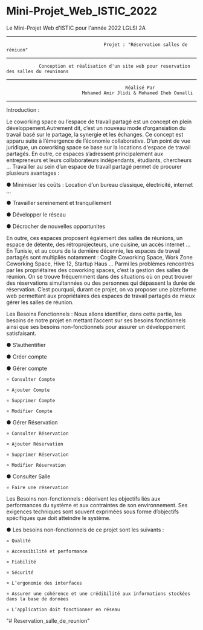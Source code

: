 # Mini-Projet_Web_ISTIC_2022

Le Mini-Projet Web d'ISTIC pour l'année 2022 LGLSI 2A

---

                                        Projet : "Réservation salles de réniuon"

---

                Conception et réalisation d'un site web pour reservation des salles du reuninons

---

                                                Réalisé Par
                                Mohamed Amir Jlidi & Mohamed Iheb Ounalli

---

Introduction :

Le coworking space ou l’espace de travail partagé est un concept en plein développement.Autrement dit, c’est un nouveau mode d’organsiation du travail basé sur le partage, la synergie et les échanges. Ce concept est apparu suite à l’émergence de l’économie collaborative. D’un point de vue juridique, un coworking space se base sur la locations d'espace de travail partagés. En outre, ce espaces s’adressent principalement aux entrepreneurs et leurs collaborateurs indépendants, étudiants, chercheurs …
Travailler au sein d’un espace de travail partagé permet de procurer plusieurs avantages :

● Minimiser les coûts : Location d’un bureau classique, électricité, internet …

● Travailler sereinement et tranquillement

● Développer le réseau

● Décrocher de nouvelles opportunites

En outre, ces espaces proposent également des salles de réunions, un espace de détente, des rétroprojecteurs, une cuisine, un accès internet …
En Tunisie, et au cours de la dernière décennie, les espaces de travail partagés sont multipliés notamment : Cogite Coworking Space, Work Zone Coworking Space, Hive 12, Startup Haus … Parmi les problèmes rencontrés par les propriétaires des coworking spaces, c’est la gestion des salles de réunion. On se trouve fréquemment dans des situations où on peut trouver des réservations simultannées ou des personnes qui dépassent la durée de réservation. C’est pourquoi, durant ce projet, on va proposer une plateforme web permettant aux propriétaires des espaces de travail partagés de mieux gérer les salles de réunion.

Les Besoins Fonctionnels :
Nous allons identifier, dans cette partie, les besoins de notre projet en mettant l’accent sur ses besoins fonctionnels ainsi que ses besoins non-fonctionnels pour assurer un développement satisfaisant.

● S’authentifier

● Créer compte

● Gérer compte

    ¤ Consulter Compte

    ¤ Ajouter Compte

    ¤ Supprimer Compte

    ¤ Modifier Compte

● Gérer Réservation

    ¤ Consulter Réservation

    ¤ Ajouter Réservation

    ¤ Supprimer Réservation

    ¤ Modifier Réservation

● Consulter Salle

    ¤ Faire une réservation

Les Besoins non-fonctionnels :
décrivent les objectifs liés aux performances du système et aux contraintes de son environnement. Ses exigences techniques sont souvent exprimées sous forme d’objectifs spécifiques que doit atteindre le système.

● Les besoins non-fonctionnels de ce projet sont les suivants :

    ¤ Qualité

    ¤ Accessibilité et performance

    ¤ Fiabilité

    ¤ Sécurité

    ¤ L’ergonomie des interfaces

    ¤ Assurer une cohérence et une crédibilité aux informations stockées dans la base de données

    ¤ L’application doit fonctionner en réseau
"# Reservation_salle_de_reunion" 
